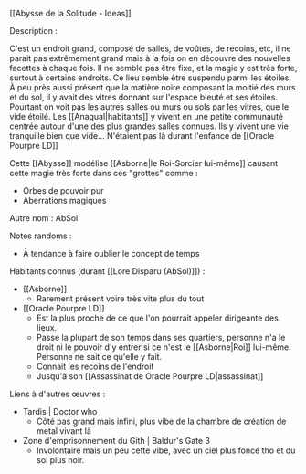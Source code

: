 [[Abysse de la Solitude - Ideas]]

Description :

C'est un endroit grand, composé de salles, de voûtes, de recoins, etc, il ne parait pas extrêmement grand mais à la fois on en découvre des nouvelles facettes à chaque fois. Il ne semble pas être fixe, et la magie y est très forte, surtout à certains endroits. 
Ce lieu semble être suspendu parmi les étoiles. À peu près aussi présent que la matière noire composant la moitié des murs et du sol, il y avait des vitres donnant sur l'espace bleuté et ses étoiles. Pourtant on voit pas les autres salles ou murs ou sols par les vitres, que le vide étoilé.
Les [[Anagual|habitants]] y vivent en une petite communauté centrée autour d'une des plus grandes salles connues. Ils y vivent une vie tranquille bien que vide... N'étaient pas là durant l'enfance de [[Oracle Pourpre LD]]

Cette [[Abysse]] modélise [[Asborne|le Roi-Sorcier lui-même]] causant cette magie très forte dans ces "grottes" comme :
- Orbes de pouvoir pur
- Aberrations magiques

Autre nom : AbSol

Notes randoms :
- À tendance à faire oublier le concept de temps

Habitants connus (durant [[Lore Disparu (AbSol)]]) :
- [[Asborne]]
	- Rarement présent voire très vite plus du tout
- [[Oracle Pourpre LD]]
	- Est la plus proche de ce que l'on pourrait appeler dirigeante des lieux.
	- Passe la plupart de son temps dans ses quartiers, personne n'a le droit ni le pouvoir d'y entrer si ce n'est le [[Asborne|Roi]] lui-même. Personne ne sait ce qu'elle y fait.
	- Connait les recoins de l'endroit
	- Jusqu'à son [[Assassinat de Oracle Pourpre LD|assassinat]]

Liens à d'autres œuvres :
- Tardis | Doctor who
	- Côté pas grand mais infini, plus vibe de la chambre de création de metal vivant là
- Zone d'emprisonnement du Gith | Baldur's Gate 3
	- Involontaire mais un peu cette vibe, avec un ciel plus foncé tho et du sol plus noir.